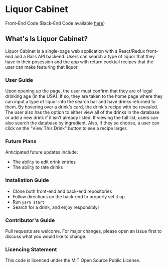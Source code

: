 # Liquor Cabinet

Front-End Code (Back-End Code available [here](https://github.com/maxjacobzander/liquor-cabinet-back-end))
## What's Is Liquor Cabinet?

Liquor Cabinet is a single-page web application with a React/Redux front-end and a Rails API backend. Users can search a type of liquor that they have in their posession and the app with return cocktail recipes that the user can make featuring that liquor.

### User Guide
Upon opening up the page, the user must confirm that they are of legal drinking age (in the USA). If so, they are taken to the home page where they can input a type of liquor into the search bar and have drinks returned to them. By hovering over a drink's card, the drink's recipe with be revealed. The user also has the option to either view all of the drinks in the database or add a new drink if it isn't already listed. If viewing the full list, users can also search the database by ingredient. Also, if they so choose, a user can click on the "View This Drink" button to see a recipe larger.

### Future Plans
Anticipated future updates include:
- The ability to edit drink entries
- The ability to rate drinks

### Installation Guide
- Clone both front-end and back-end repositories
- Follow directions on the back-end to properly set it up
- Run `yarn start`
- Search for a drink, and enjoy responsibly!

### Contributor's Guide
Pull requests are welcome. For major changes, please open an issue first to discuss what you would like to change.

### Licencing Statement
This code is licenced under the MIT Open Source Public License.